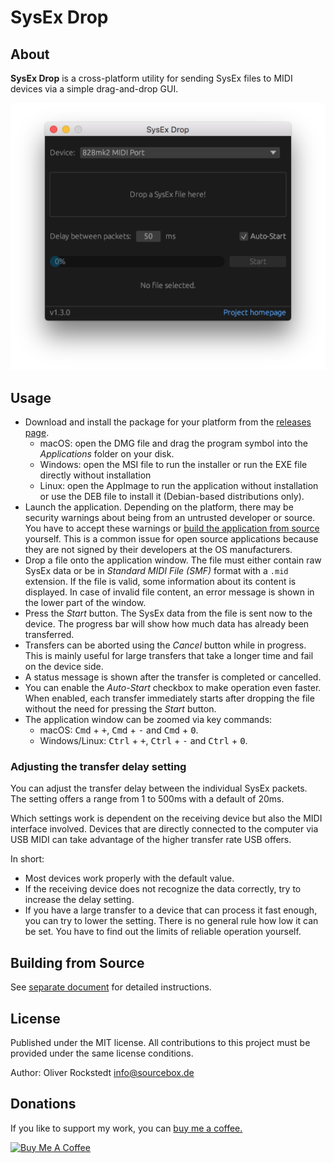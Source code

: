 # SysEx Drop

## About

**SysEx Drop** is a cross-platform utility for sending SysEx files to MIDI devices via a simple drag-and-drop GUI.

![Screenshot](screenshot.png)

## Usage

- Download and install the package for your platform from the [releases page](https://github.com/sourcebox/sysex-drop/releases/latest).
  - macOS: open the DMG file and drag the program symbol into the *Applications* folder on your disk.
  - Windows: open the MSI file to run the installer or run the EXE file directly without installation
  - Linux: open the AppImage to run the application without installation or use the DEB file to install it (Debian-based distributions only).
- Launch the application. Depending on the platform, there may be security warnings about being from an untrusted developer or source. You have to accept these warnings or [build the application from source](BUILDING.md) yourself. This is a common issue for open source applications because they are not signed by their developers at the OS manufacturers.
- Drop a file onto the application window. The file must either contain raw SysEx data or be in *Standard MIDI File (SMF)* format with a `.mid` extension. If the file is valid, some information about its content is displayed. In case of invalid file content, an error message is shown in the lower part of the window.
- Press the *Start* button. The SysEx data from the file is sent now to the device. The progress bar will show how much data has already been transferred.
- Transfers can be aborted using the *Cancel* button while in progress. This is mainly useful for large transfers that take a longer time and fail on the device side.
- A status message is shown after the transfer is completed or cancelled.
- You can enable the *Auto-Start* checkbox to make operation even faster. When enabled, each transfer immediately starts after dropping the file without the need for pressing the *Start* button.
- The application window can be zoomed via key commands:
  - macOS: <kbd>Cmd</kbd> + <kbd>+</kbd>,  <kbd>Cmd</kbd> + <kbd>-</kbd> and  <kbd>Cmd</kbd> + <kbd>0</kbd>.
  - Windows/Linux: <kbd>Ctrl</kbd> + <kbd>+</kbd>,  <kbd>Ctrl</kbd> + <kbd>-</kbd> and  <kbd>Ctrl</kbd> + <kbd>0</kbd>.

### Adjusting the transfer delay setting

You can adjust the transfer delay between the individual SysEx packets. The setting offers a range from 1 to 500ms with a default of 20ms.

Which settings work is dependent on the receiving device but also the MIDI interface involved. Devices that are directly connected to the computer via USB MIDI can take advantage of the higher transfer rate USB offers.

In short:

- Most devices work properly with the default value.
- If the receiving device does not recognize the data correctly, try to increase the delay setting.
- If you have a large transfer to a device that can process it fast enough, you can try to lower the setting. There is no general rule how low it can be set. You have to find out the limits of reliable operation yourself.

## Building from Source

See [separate document](BUILDING.md) for detailed instructions.

## License

Published under the MIT license. All contributions to this project must be provided under the same license conditions.

Author: Oliver Rockstedt <info@sourcebox.de>

## Donations

If you like to support my work, you can [buy me a coffee.](https://www.buymeacoffee.com/sourcebox)

<a href="https://www.buymeacoffee.com/sourcebox" target="_blank"><img src="https://cdn.buymeacoffee.com/buttons/default-orange.png" alt="Buy Me A Coffee" height="41" width="174"></a>
